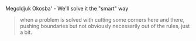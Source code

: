 Megoldjuk Okosba' - We'll solve it the "smart" way

> when a problem is solved with cutting some corners here and there, pushing boundaries but not obviously necessarily out of the rules, just a bit.
